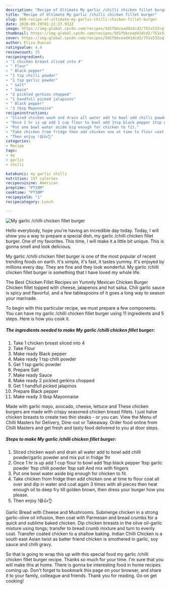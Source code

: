 ```yaml
---
description: "Recipe of Ultimate My garlic /chilli chicken fillet burger"
title: "Recipe of Ultimate My garlic /chilli chicken fillet burger"
slug: 868-recipe-of-ultimate-my-garlic-chilli-chicken-fillet-burger
date: 2020-09-29T01:22:27.932Z
image: https://img-global.cpcdn.com/recipes/5d1fbbcead41dcd2/751x532cq70/my-garlic-chilli-chicken-fillet-burger-recipe-main-photo.jpg
thumbnail: https://img-global.cpcdn.com/recipes/5d1fbbcead41dcd2/751x532cq70/my-garlic-chilli-chicken-fillet-burger-recipe-main-photo.jpg
cover: https://img-global.cpcdn.com/recipes/5d1fbbcead41dcd2/751x532cq70/my-garlic-chilli-chicken-fillet-burger-recipe-main-photo.jpg
author: Eliza Duncan
ratingvalue: 4.4
reviewcount: 15
recipeingredient:
- "1 chicken breast sliced into 4"
- " Flour"
- " Black pepper"
- "1 tsp chilli powder"
- "1 tsp garlic powder"
- " Salt"
- " Sauce"
- "2 pickled gerkins chopped"
- "1 handfull picked jalapinos"
- " Black pepper"
- "3 tbsp Mayonnaise"
recipeinstructions:
- "Sliced chicken wash and drain all water add to bowl add chilli powder/garlic powder and mix put in fridge 1hr"
- "Once 1 hr is up add 1 cup flour to bowl add 1tsp black pepper 1tsp garlic powder 1tsp chilli powder 1tsp salt And mix with fingers"
- "Put one bowl water aside big enough for chicken to fit."
- "Take chicken from fridge then add chicken one at time to flour coat all over and dip in water and coat again 3 times with all pieces then heat enough oil to deep fry till golden brown, then dress your burger how you please."
- "Then enjoy !😄👍👌"
categories:
- Recipe
tags:
- my
- garlic
- chilli

katakunci: my garlic chilli 
nutrition: 157 calories
recipecuisine: American
preptime: "PT28M"
cooktime: "PT30M"
recipeyield: "1"
recipecategory: Lunch

---
```



![My garlic /chilli chicken fillet burger](https://img-global.cpcdn.com/recipes/5d1fbbcead41dcd2/751x532cq70/my-garlic-chilli-chicken-fillet-burger-recipe-main-photo.jpg)

Hello everybody, hope you're having an incredible day today. Today, I will show you a way to prepare a special dish, my garlic /chilli chicken fillet burger. One of my favorites. This time, I will make it a little bit unique. This is gonna smell and look delicious.

My garlic /chilli chicken fillet burger is one of the most popular of recent trending foods on earth. It's simple, it's fast, it tastes yummy. It's enjoyed by millions every day. They are fine and they look wonderful. My garlic /chilli chicken fillet burger is something that I have loved my whole life.

The Best Chicken Fillet Recipes on Yummly Mexican Chicken Burger Chicken fillet topped with cheese, jalapenos and hot salsa. Chili garlic sauce is spicy and flavorful, and a few tablespoons of it goes a long way to season your marinade.


To begin with this particular recipe, we must prepare a few components. You can have my garlic /chilli chicken fillet burger using 11 ingredients and 5 steps. Here is how you cook it.

<!--inarticleads1-->

##### The ingredients needed to make My garlic /chilli chicken fillet burger:

1. Take 1 chicken breast sliced into 4
1. Take  Flour
1. Make ready  Black pepper
1. Make ready 1 tsp chilli powder
1. Get 1 tsp garlic powder
1. Prepare  Salt
1. Make ready  Sauce
1. Make ready 2 pickled gerkins chopped
1. Get 1 handfull picked jalapinos
1. Prepare  Black pepper
1. Make ready 3 tbsp Mayonnaise


Made with garlic mayo, avocado, cheese, lettuce and These chicken burgers are made with crispy seasoned chicken breast fillets. I just halve chicken breasts to create two thin steaks - or you can. View the Menu of Chilli Masters for Delivery, Dine-out or Takeaway. Order food online from Chilli Masters and get fresh and tasty food delivered to you at door steps. 

<!--inarticleads2-->

##### Steps to make My garlic /chilli chicken fillet burger:

1. Sliced chicken wash and drain all water add to bowl add chilli powder/garlic powder and mix put in fridge 1hr
1. Once 1 hr is up add 1 cup flour to bowl add 1tsp black pepper 1tsp garlic powder 1tsp chilli powder 1tsp salt And mix with fingers
1. Put one bowl water aside big enough for chicken to fit.
1. Take chicken from fridge then add chicken one at time to flour coat all over and dip in water and coat again 3 times with all pieces then heat enough oil to deep fry till golden brown, then dress your burger how you please.
1. Then enjoy !😄👍👌


Garlic Bread with Cheese and Mushrooms. Submerge chicken in a strong garlic-olive oil infusion, then coat with Parmesan and bread crumbs for a quick and sublime baked chicken. Dip chicken breasts in the olive oil-garlic mixture using tongs; transfer to bread crumb mixture and turn to evenly coat. Transfer coated chicken to a shallow baking. Indian Chilli Chicken is a south east Asian twist as batter friend chicken is smothered in garlic, soy sauce and chilli gravy. 

So that is going to wrap this up with this special food my garlic /chilli chicken fillet burger recipe. Thanks so much for your time. I'm sure that you will make this at home. There is gonna be interesting food in home recipes coming up. Don't forget to bookmark this page on your browser, and share it to your family, colleague and friends. Thank you for reading. Go on get cooking!
